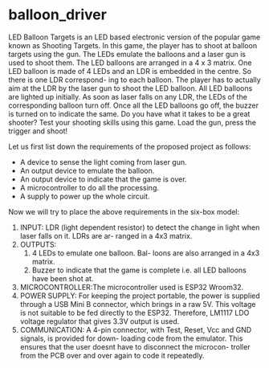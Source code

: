 # balloon_driver
LED Balloon Targets is an LED based electronic version of the popular game known as Shooting Targets. In this game, the player has to shoot at balloon targets using the gun. The LEDs emulate the balloons and a laser gun is used to shoot them. The LED balloons are arranged in a 4 x 3 matrix.
One LED balloon is made of 4 LEDs and an LDR is embedded in the centre. So there is one LDR correspond- ing to each balloon. The player has to actually aim at the LDR by the laser gun to shoot the LED balloon. All LED balloons are lighted up initially. As soon as laser falls on any LDR, the LEDs of the corresponding balloon turn off. Once all the LED balloons go off, the buzzer is turned on to indicate the same.
Do you have what it takes to be a great shooter? Test your shooting skills using this game. Load the gun, press the trigger and shoot!

Let us first list down the requirements of the proposed project as follows:
- A device to sense the light coming from laser gun.
- An output device to emulate the balloon.
- An output device to indicate that the game is over.
- A microcontroller to do all the processing.
- A supply to power up the whole circuit.

Now we will try to place the above requirements in the six-box model:
1. INPUT: LDR (light dependent resistor) to detect the change in light when laser falls on it. LDRs are ar- ranged in a 4x3 matrix.
2. OUTPUTS:
   1. 4 LEDs to emulate one balloon. Bal- loons are also arranged in a 4x3 matrix.
   2. Buzzer to indicate that the game is complete i.e. all LED balloons have been shot at.
4. MICROCONTROLLER:The microcontroller used is ESP32 Wroom32.
5. POWER SUPPLY: For keeping the project portable, the power is supplied through a USB Mini B connector, which brings in a raw 5V. This voltage is not suitable to be fed directly to the ESP32. Therefore, LM1117 LDO voltage regulator that gives 3.3V output is used.
6. COMMUNICATION: A 4-pin connector, with Test, Reset, Vcc and GND signals, is provided for down- loading code from the emulator. This ensures that the user doesnt have to disconnect the microcon- troller from the PCB over and over again to code it repeatedly.
